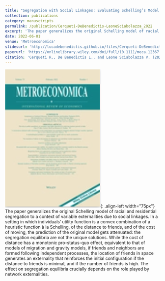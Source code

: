 ```yaml
---
title: "Segregation with Social Linkages: Evaluating Schelling’s Model with Networked Individuals"
collection: publications
category: manusctripts
permalink: /publication/Cerqueti-DeBenedictis-LeoneSciabolazza_2022
excerpt: 'The paper generalizes the original Schelling model of racial and residential segregation to a context of variable externalities due to social linkages.'
date: 2022-06-01
venue: 'Metroeconomica'
slidesurl: 'http://lucadebenedictis.github.io/files/Cerqueti-DeBenedictis-LeoneSciabolazza_2022 - Slides.pdf'
paperurl: 'https://onlinelibrary.wiley.com/doi/full/10.1111/meca.12367'
citation: 'Cerqueti R., De Benedictis L., and Leone Sciabolazza V. (2024). &quotSegregation with Social Linkages: Evaluating Schelling’s Model with Networked Individuals&quot; <i>Metroeconomica</i>. 73(2), 384-440.'
---
```


![Pub1](/images/Metro.png){: .align-left width="75px"} The paper generalizes the original Schelling model of racial and residential segregation to a context of variable externalities due to social linkages. In a setting in which individuals’ utility function is a convex combination of a heuristic function à la Schelling, of the distance to friends, and of the cost of moving, the prediction of the original model gets attenuated: the segregation equilibria are not the unique solutions. While the cost of distance has a monotonic pro-status-quo effect, equivalent to that of models of migration and gravity models, if friends and neighbors are formed following independent processes, the location of friends in space generates an externality that reinforces the initial configuration if the distance to friends is minimal, and if the number of friends is high. The effect on segregation equilibria crucially depends on the role played by network externalities.

